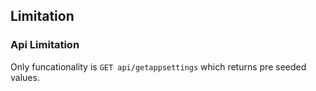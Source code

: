 ## Limitation

### Api Limitation

Only funcationality is `GET api/getappsettings` which returns pre seeded values.